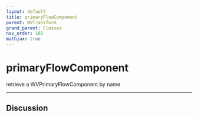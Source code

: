 ```yaml
---
layout: default
title: primaryFlowComponent
parent: WVTransform
grand_parent: Classes
nav_order: 161
mathjax: true
---
```


#  primaryFlowComponent

retrieve a WVPrimaryFlowComponent by name


---

## Discussion

  
